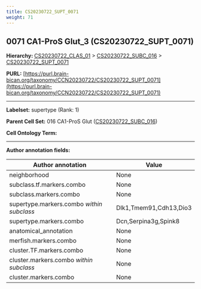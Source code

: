 ```yaml
---
title: CS20230722_SUPT_0071
weight: 71
---
```

## 0071 CA1-ProS Glut_3 (CS20230722_SUPT_0071)
<b>Hierarchy: </b>
[CS20230722_CLAS_01](../CS20230722_CLAS_01) >
[CS20230722_SUBC_016](../CS20230722_SUBC_016) >
[CS20230722_SUPT_0071](../CS20230722_SUPT_0071)

**PURL:** [https://purl.brain-bican.org/taxonomy/CCN20230722/CS20230722_SUPT_0071](https://purl.brain-bican.org/taxonomy/CCN20230722/CS20230722_SUPT_0071)

---


**Labelset:** supertype (Rank: 1)

**Parent Cell Set:** 016 CA1-ProS Glut ([CS20230722_SUBC_016](../CS20230722_SUBC_016))



**Cell Ontology Term:** 

[MARKER GENES.]: #


---

[TRANSFERRED ANNOTATIONS.]: #


[AUTHOR ANNOTATION FIELDS.]: #


**Author annotation fields:**

| Author annotation | Value |
|-------------------|-------|
|neighborhood|None|
|subclass.tf.markers.combo|None|
|subclass.markers.combo|None|
|supertype.markers.combo _within subclass_|Dlk1,Tmem91,Cdh13,Dio3|
|supertype.markers.combo|Dcn,Serpina3g,Spink8|
|anatomical_annotation|None|
|merfish.markers.combo|None|
|cluster.TF.markers.combo|None|
|cluster.markers.combo _within subclass_|None|
|cluster.markers.combo|None|
